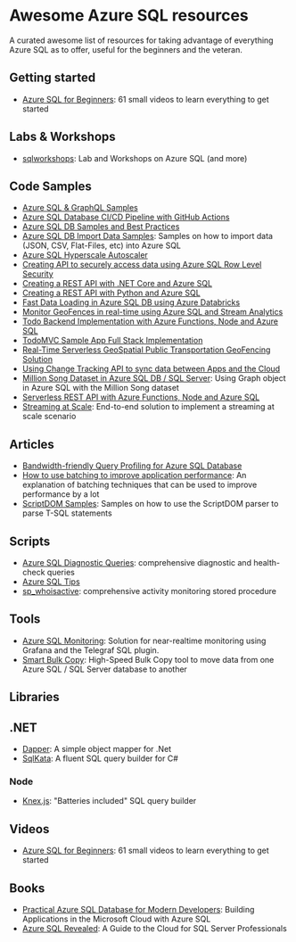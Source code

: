 # Awesome Azure SQL resources


A curated awesome list of resources for taking advantage of everything Azure SQL as to offer, useful for the beginners and the veteran.

## Getting started

- [Azure SQL for Beginners](https://www.youtube.com/playlist?list=PLlrxD0HtieHi5c9-i_Dnxw9vxBY-TqaeN&_lrsc=b0140d7c-6896-492f-a931-236cdf0858c8): 61 small videos to learn everything to get started

## Labs & Workshops

- [sqlworkshops](https://aka.ms/sqlworkshops): Lab and Workshops on Azure SQL (and more)

## Code Samples

- [Azure SQL & GraphQL Samples](https://docs.microsoft.com/en-us/samples/azure-samples/azure-sql-db-graphql/azure-sql-db-graphql/)
- [Azure SQL Database CI/CD Pipeline with GitHub Actions](https://docs.microsoft.com/en-us/samples/azure-samples/azure-sql-db-ci-cd/azure-sql-db-ci-cd/)
- [Azure SQL DB Samples and Best Practices](https://github.com/yorek/azure-sql-db-samples)
- [Azure SQL DB Import Data Samples](https://github.com/Azure-Samples/azure-sql-db-import-data): Samples on how to import data (JSON, CSV, Flat-Files, etc) into Azure SQL
- [Azure SQL Hyperscale Autoscaler](https://docs.microsoft.com/en-us/samples/azure-samples/azure-sql-db-hyperscale-autoscaler/azure-sql-hyperscale-autoscaler/)
- [Creating API to securely access data using Azure SQL Row Level Security](https://docs.microsoft.com/en-us/samples/azure-samples/azure-sql-db-secure-data-access-api/azure-sql-db-secure-data-access-api/)
- [Creating a REST API with .NET Core and Azure SQL](https://docs.microsoft.com/en-us/samples/azure-samples/azure-sql-db-dotnet-rest-api/azure-sql-db-dotnet-rest-api/)
- [Creating a REST API with Python and Azure SQL](https://docs.microsoft.com/en-us/samples/azure-samples/azure-sql-db-python-rest-api/azure-sql-db-python-rest-api/)
- [Fast Data Loading in Azure SQL DB using Azure Databricks](https://docs.microsoft.com/en-us/samples/azure-samples/azure-sql-db-databricks/azure-sql-db-databricks/)
- [Monitor GeoFences in real-time using Azure SQL and Stream Analytics](https://docs.microsoft.com/en-us/samples/azure-samples/azure-sql-db-serverless-geospatial-stream-analytics/azure-sql-db-serverless-geospatial-stream-analytics/)
- [Todo Backend Implementation with Azure Functions, Node and Azure SQL](https://docs.microsoft.com/en-us/samples/azure-samples/azure-sql-db-todo-backend-func-node/azure-sql-db-todo-backend-func-node/)
- [TodoMVC Sample App Full Stack Implementation](https://docs.microsoft.com/en-us/samples/azure-samples/azure-sql-db-todo-mvc/azure-sql-db-todo-mvc/)
- [Real-Time Serverless GeoSpatial Public Transportation GeoFencing Solution](https://docs.microsoft.com/en-us/samples/azure-samples/azure-sql-db-serverless-geospatial/azure-sql-db-serverless-geospatial/)
- [Using Change Tracking API to sync data between Apps and the Cloud](https://docs.microsoft.com/en-us/samples/azure-samples/azure-sql-db-sync-api-change-tracking/azure-sql-db-dotnet-rest-api/)
- [Million Song Dataset in Azure SQL DB / SQL Server](https://docs.microsoft.com/en-us/samples/azure-samples/millionsongdataset-sql/millionsongdataset-sql/): Using Graph object in Azure SQL with the Million Song dataset
- [Serverless REST API with Azure Functions, Node and Azure SQL](https://docs.microsoft.com/en-us/samples/azure-samples/azure-sql-db-node-rest-api/azure-sql-db-node-rest-api/)
- [Streaming at Scale](https://docs.microsoft.com/en-us/samples/azure-samples/streaming-at-scale/streaming-at-scale/): End-to-end solution to implement a streaming at scale scenario

## Articles 

- [Bandwidth-friendly Query Profiling for Azure SQL Database](https://sqlperformance.com/2020/04/sql-performance/bandwidth-friendly-query-profiling-azure-sql-database)
- [How to use batching to improve application performance](https://docs.microsoft.com/en-us/azure/azure-sql/performance-improve-use-batching): An explanation of batching techniques that can be used to improve performance by a lot
- [ScriptDOM Samples](https://github.com/arvindshmicrosoft/SQLScriptDomSamples): Samples on how to use the ScriptDOM parser to parse T-SQL statements

## Scripts

- [Azure SQL Diagnostic Queries](https://glennsqlperformance.com/resources/): comprehensive diagnostic and health-check queries
- [Azure SQL Tips](https://github.com/microsoft/azure-sql-tips)
- [sp_whoisactive](https://github.com/amachanic/sp_whoisactive): comprehensive activity monitoring stored procedure

## Tools

- [Azure SQL Monitoring](https://github.com/denzilribeiro/sqldbmonitoring): Solution for near-realtime monitoring using Grafana and the Telegraf SQL plugin. 
- [Smart Bulk Copy](https://github.com/Azure-Samples/smartbulkcopy/tree/master/): High-Speed Bulk Copy tool to move data from one Azure SQL / SQL Server database to another


## Libraries 

## .NET

- [Dapper](https://github.com/StackExchange/Dapper): A simple object mapper for .Net
- [SqlKata](https://sqlkata.com/): A fluent SQL query builder for C#

### Node

- [Knex.js](https://knexjs.org/): "Batteries included" SQL query builder

## Videos

- [Azure SQL for Beginners](https://www.youtube.com/playlist?list=PLlrxD0HtieHi5c9-i_Dnxw9vxBY-TqaeN&_lrsc=b0140d7c-6896-492f-a931-236cdf0858c8): 61 small videos to learn everything to get started

## Books

- [Practical Azure SQL Database for Modern Developers](https://www.apress.com/it/book/9781484263693): Building Applications in the Microsoft Cloud with Azure SQL
- [Azure SQL Revealed](https://www.apress.com/it/book/9781484263693): A Guide to the Cloud for SQL Server Professionals



